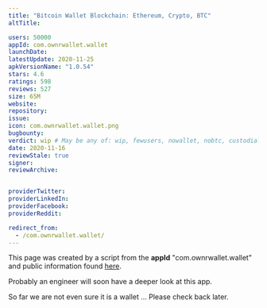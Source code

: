 ```yaml
---
title: "Bitcoin Wallet Blockchain: Ethereum, Crypto, BTC"
altTitle: 

users: 50000
appId: com.ownrwallet.wallet
launchDate: 
latestUpdate: 2020-11-25
apkVersionName: "1.0.54"
stars: 4.6
ratings: 598
reviews: 527
size: 65M
website: 
repository: 
issue: 
icon: com.ownrwallet.wallet.png
bugbounty: 
verdict: wip # May be any of: wip, fewusers, nowallet, nobtc, custodial, nosource, nonverifiable, reproducible, bounty, defunct
date: 2020-11-16
reviewStale: true
signer: 
reviewArchive:


providerTwitter: 
providerLinkedIn: 
providerFacebook: 
providerReddit: 

redirect_from:
  - /com.ownrwallet.wallet/
---
```



This page was created by a script from the **appId** "com.ownrwallet.wallet" and public
information found
[here](https://play.google.com/store/apps/details?id=com.ownrwallet.wallet).

Probably an engineer will soon have a deeper look at this app.

So far we are not even sure it is a wallet ... Please check back later.